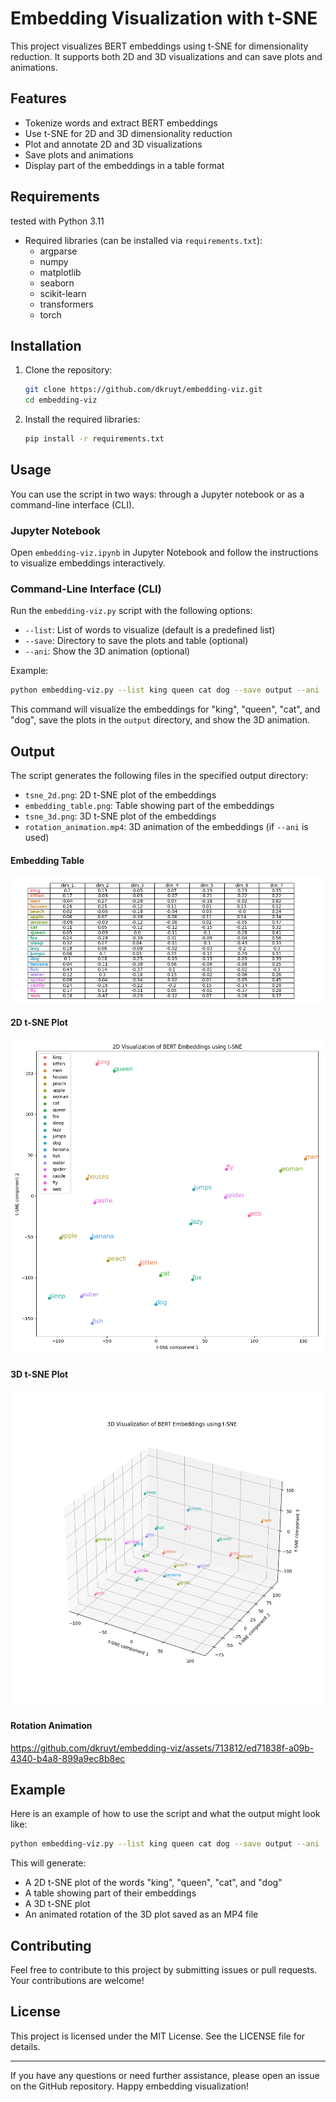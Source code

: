 # Embedding Visualization with t-SNE

This project visualizes BERT embeddings using t-SNE for dimensionality reduction. It supports both 2D and 3D visualizations and can save plots and animations.

## Features

- Tokenize words and extract BERT embeddings
- Use t-SNE for 2D and 3D dimensionality reduction
- Plot and annotate 2D and 3D visualizations
- Save plots and animations
- Display part of the embeddings in a table format

## Requirements

tested with Python 3.11
- Required libraries (can be installed via `requirements.txt`):
  - argparse
  - numpy
  - matplotlib
  - seaborn
  - scikit-learn
  - transformers
  - torch

## Installation

1. Clone the repository:

   ```bash
   git clone https://github.com/dkruyt/embedding-viz.git
   cd embedding-viz
   ```

2. Install the required libraries:

   ```bash
   pip install -r requirements.txt
   ```

## Usage

You can use the script in two ways: through a Jupyter notebook or as a command-line interface (CLI).

### Jupyter Notebook

Open `embedding-viz.ipynb` in Jupyter Notebook and follow the instructions to visualize embeddings interactively.

### Command-Line Interface (CLI)

Run the `embedding-viz.py` script with the following options:

- `--list`: List of words to visualize (default is a predefined list)
- `--save`: Directory to save the plots and table (optional)
- `--ani`: Show the 3D animation (optional)

Example:

```bash
python embedding-viz.py --list king queen cat dog --save output --ani
```

This command will visualize the embeddings for "king", "queen", "cat", and "dog", save the plots in the `output` directory, and show the 3D animation.

## Output

The script generates the following files in the specified output directory:

- `tsne_2d.png`: 2D t-SNE plot of the embeddings
- `embedding_table.png`: Table showing part of the embeddings
- `tsne_3d.png`: 3D t-SNE plot of the embeddings
- `rotation_animation.mp4`: 3D animation of the embeddings (if `--ani` is used)

#### Embedding Table
![Embedding Table](save/embedding_table.png)

#### 2D t-SNE Plot
![2D t-SNE Plot](save/tsne_2d.png)

#### 3D t-SNE Plot
![3D t-SNE Plot](save/tsne_3d.png)

#### Rotation Animation
https://github.com/dkruyt/embedding-viz/assets/713812/ed71838f-a09b-4340-b4a8-899a9ec8b8ec


## Example

Here is an example of how to use the script and what the output might look like:

```bash
python embedding-viz.py --list king queen cat dog --save output --ani
```

This will generate:

- A 2D t-SNE plot of the words "king", "queen", "cat", and "dog"
- A table showing part of their embeddings
- A 3D t-SNE plot
- An animated rotation of the 3D plot saved as an MP4 file

## Contributing

Feel free to contribute to this project by submitting issues or pull requests. Your contributions are welcome!

## License

This project is licensed under the MIT License. See the LICENSE file for details.

---

If you have any questions or need further assistance, please open an issue on the GitHub repository. Happy embedding visualization!
